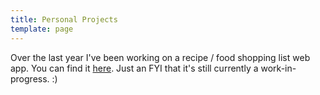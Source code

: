 ```yaml
---
title: Personal Projects
template: page
---
```


Over the last year I've been working on a recipe / food shopping list web app. You can find it [here](https://recipeasy.z33.web.core.windows.net/). Just an FYI that it's still currently a work-in-progress. :)